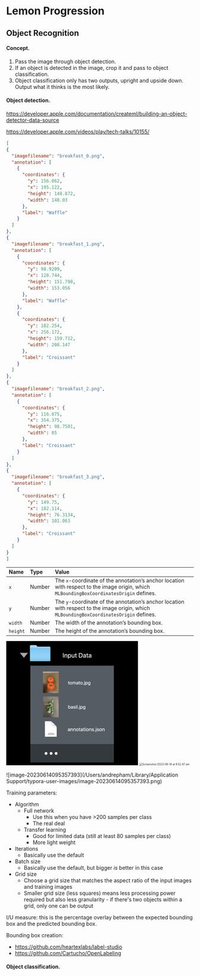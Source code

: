 # Lemon Progression

## Object Recognition

#### Concept.

1. Pass the image through object detection.
2. If an object is detected in the image, crop it and pass to object classification.
3. Object classification only has two outputs, upright and upside down. Output what it thinks is the most likely.

#### Object detection.

https://developer.apple.com/documentation/createml/building-an-object-detector-data-source

https://developer.apple.com/videos/play/tech-talks/10155/

```json
[
{
  "imagefilename": "breakfast_0.png",
  "annotation": [
    {
      "coordinates": {
        "y": 156.062,
        "x": 195.122,
        "height": 148.872,
        "width": 148.03
      },
      "label": "Waffle"
    }
  ]
},
{
  "imagefilename": "breakfast_1.png",
  "annotation": [
    {
      "coordinates": {
        "y": 98.9209,
        "x": 128.744,
        "height": 151.798,
        "width": 153.056
      },
      "label": "Waffle"
    },
    {
      "coordinates": {
        "y": 182.254,
        "x": 256.172,
        "height": 159.712,
        "width": 208.147
      },
      "label": "Croissant"
    }
  ]
},
{
  "imagefilename": "breakfast_2.png",
  "annotation": [
    {
      "coordinates": {
        "y": 116.875,
        "x": 354.375,
        "height": 98.7501,
        "width": 85
      },
      "label": "Croissant"
    }
  ]
},
{
  "imagefilename": "breakfast_3.png",
  "annotation": [
    {
      "coordinates": {
        "y": 149.75,
        "x": 182.114,
        "height": 76.3134,
        "width": 101.063
      },
      "label": "Croissant"
    }
  ]
}
]
```

| Name     | Type   | Value                                                        |
| :------- | :----- | :----------------------------------------------------------- |
| `x`      | Number | The `x`-coordinate of the annotation’s anchor location with respect to the image origin, which `MLBoundingBoxCoordinatesOrigin` defines. |
| `y`      | Number | The `y`-coordinate of the annotation’s anchor location with respect to the image origin, which `MLBoundingBoxCoordinatesOrigin` defines. |
| `width`  | Number | The width of the annotation’s bounding box.                  |
| `height` | Number | The height of the annotation’s bounding box.                 |

<img src="Assets/Screenshot 2023-06-14 at 9.50.49 am.png" alt="Screenshot 2023-06-14 at 9.50.49 am" style="zoom: 50%;" /> 

<img src="/Users/andrepham/Desktop/Repos/LemonApp/Docs/Assets/Screenshot 2023-06-14 at 9.52.47 am.png" alt="Screenshot 2023-06-14 at 9.52.47 am" style="zoom:50%;" /> 

![image-20230614095357393](/Users/andrepham/Library/Application Support/typora-user-images/image-20230614095357393.png) 

Training parameters:

* Algorithm
    * Full network
        * Use this when you have >200 samples per class
        * The real deal
    * Transfer learning
        * Good for limited data (still at least 80 samples per class)
        * More light weight
* Iterations
    * Basically use the default
* Batch size
    * Basically use the default, but bigger *is* better in this case
* Grid size
    * Choose a grid size that matches the aspect ratio of the input images and training images
    * Smaller grid size (less squares) means less processing power required but also less granularity - if there's two objects within a grid, only one can be output

I/U measure: this is the percentage overlay between the expected bounding box and the predicted bounding box.

Bounding box creation:

* https://github.com/heartexlabs/label-studio
* https://github.com/Cartucho/OpenLabeling

#### Object classification.



